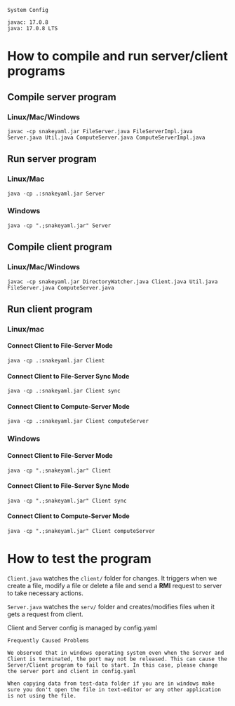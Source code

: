 ```
System Config

javac: 17.0.8
java: 17.0.8 LTS
```


# How to compile and run server/client programs

## Compile server program

### Linux/Mac/Windows
```
javac -cp snakeyaml.jar FileServer.java FileServerImpl.java Server.java Util.java ComputeServer.java ComputeServerImpl.java
```


## Run server program

### Linux/Mac
```
java -cp .:snakeyaml.jar Server
```

### Windows

```
java -cp ".;snakeyaml.jar" Server
```

## Compile client program

### Linux/Mac/Windows
```
javac -cp snakeyaml.jar DirectoryWatcher.java Client.java Util.java FileServer.java ComputeServer.java
```

## Run client program

### Linux/mac

#### Connect Client to File-Server Mode
```
java -cp .:snakeyaml.jar Client
```

#### Connect Client to File-Server Sync Mode
```
java -cp .:snakeyaml.jar Client sync
```

#### Connect Client to Compute-Server Mode
```
java -cp .:snakeyaml.jar Client computeServer
```

### Windows

#### Connect Client to File-Server Mode
```
java -cp ".;snakeyaml.jar" Client
```

#### Connect Client to File-Server Sync Mode
```
java -cp ".;snakeyaml.jar" Client sync
```

#### Connect Client to Compute-Server Mode
```
java -cp ".;snakeyaml.jar" Client computeServer
```

# How to test the program


```Client.java``` watches the ```client/``` folder for changes. It triggers when we create a file, modify a file or delete a file and send a <b>RMI</b> request to server to take necessary actions.

```Server.java``` watches the ```serv/``` folder and creates/modifies files when it gets a request from client.


<p>Client and Server config is managed by config.yaml</p>

```
Frequently Caused Problems

We observed that in windows operating system even when the Server and Client is terminated, the port may not be released. This can cause the Server/Client program to fail to start. In this case, please change the server port and client in config.yaml

When copying data from test-data folder if you are in windows make sure you don't open the file in text-editor or any other application is not using the file.
```